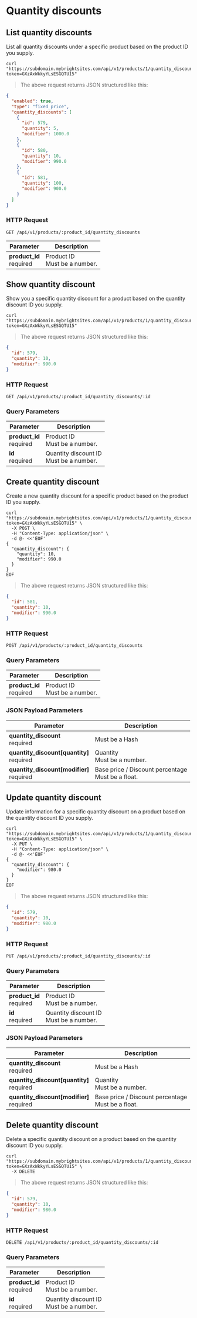 #  Quantity discounts

## List quantity discounts

List all quantity discounts under a specific product based on the product ID you supply.

```shell
curl "https://subdomain.mybrightsites.com/api/v1/products/1/quantity_discounts?token=GXzAxWkkyYLsESGQTU15"
```

> The above request returns JSON structured like this:

```json
{
  "enabled": true,
  "type": "fixed_price",
  "quantity_discounts": [
    {
      "id": 579,
      "quantity": 5,
      "modifier": 1000.0
    },
    {
      "id": 580,
      "quantity": 10,
      "modifier": 990.0
    },
    {
      "id": 581,
      "quantity": 100,
      "modifier": 900.0
    }
  ]
}
```

### HTTP Request

`GET /api/v1/products/:product_id/quantity_discounts`

Parameter | Description
--------- | -----------
<div><strong>product_id </strong></div><div> required </div> | <div>Product ID</div><div> Must be a number. </div>

## Show quantity discount

Show you a specific quantity discount for a product based on the quantity discount ID you supply.

```shell
curl "https://subdomain.mybrightsites.com/api/v1/products/1/quantity_discounts/579?token=GXzAxWkkyYLsESGQTU15"
```

> The above request returns JSON structured like this:

```json
{
  "id": 579,
  "quantity": 10,
  "modifier": 990.0
}
```

### HTTP Request

`GET /api/v1/products/:product_id/quantity_discounts/:id`

### Query Parameters

Parameter | Description
--------- | -----------
<div><strong>product_id </strong></div><div> required </div> | <div>Product ID</div><div> Must be a number. </div>
<div><strong>id </strong></div><div> required </div> | <div>Quantity discount ID</div><div> Must be a number. </div>


## Create quantity discount

Create a new quantity discount for a specific product based on the product ID you supply.

```shell
curl "https://subdomain.mybrightsites.com/api/v1/products/1/quantity_discounts?token=GXzAxWkkyYLsESGQTU15" \
  -X POST \
  -H "Content-Type: application/json" \
  -d @- <<'EOF'
{
  "quantity_discount": {
    "quantity": 10,
    "modifier": 990.0
  }
}
EOF
```

> The above request returns JSON structured like this:

```json
{
  "id": 581,
  "quantity": 10,
  "modifier": 990.0
}
```

### HTTP Request

`POST /api/v1/products/:product_id/quantity_discounts`

### Query Parameters

Parameter | Description
--------- | -----------
<div><strong>product_id </strong></div><div> required </div> | <div>Product ID</div><div> Must be a number. </div>


### JSON Payload Parameters

Parameter | Description
--------- | -----------
<div><strong>quantity_discount </strong></div><div> required </div> | <div> Must be a Hash </div>
<div><strong>quantity_discount[quantity] </strong></div><div> required </div> | <div>Quantity</div><div> Must be a number. </div>
<div><strong>quantity_discount[modifier] </strong></div><div> required </div> | <div>Base price / Discount percentage</div><div> Must be a float. </div>


## Update quantity discount

Update information for a specific quantity discount on a product based on the quantity discount ID you supply.

```shell
curl "https://subdomain.mybrightsites.com/api/v1/products/1/quantity_discounts/579?token=GXzAxWkkyYLsESGQTU15" \
  -X PUT \
  -H "Content-Type: application/json" \
  -d @- <<'EOF'
{
  "quantity_discount": {
    "modifier": 980.0
  }
}
EOF
```

> The above request returns JSON structured like this:

```json
{
  "id": 579,
  "quantity": 10,
  "modifier": 980.0
}
```

### HTTP Request

`PUT /api/v1/products/:product_id/quantity_discounts/:id`

### Query Parameters

Parameter | Description
--------- | -----------
<div><strong>product_id </strong></div><div> required </div> | <div>Product ID</div><div> Must be a number. </div>
<div><strong>id </strong></div><div> required </div> | <div>Quantity discount ID</div><div> Must be a number. </div>


### JSON Payload Parameters

Parameter | Description
--------- | -----------
<div><strong>quantity_discount </strong></div><div> required </div> | <div> Must be a Hash </div>
<div><strong>quantity_discount[quantity] </strong></div><div> required </div> | <div>Quantity</div><div> Must be a number. </div>
<div><strong>quantity_discount[modifier] </strong></div><div> required </div> | <div>Base price / Discount percentage</div><div> Must be a float. </div>


## Delete quantity discount

Delete a specific quantity discount on a product based on the quantity discount ID you supply.

```shell
curl "https://subdomain.mybrightsites.com/api/v1/products/1/quantity_discounts/579?token=GXzAxWkkyYLsESGQTU15" \
  -X DELETE
```

> The above request returns JSON structured like this:

```json
{
  "id": 579,
  "quantity": 10,
  "modifier": 980.0
}
```

### HTTP Request

`DELETE /api/v1/products/:product_id/quantity_discounts/:id`

### Query Parameters

Parameter | Description
--------- | -----------
<div><strong>product_id </strong></div><div> required </div> | <div>Product ID</div><div> Must be a number. </div>
<div><strong>id </strong></div><div> required </div> | <div>Quantity discount ID</div><div> Must be a number. </div>

